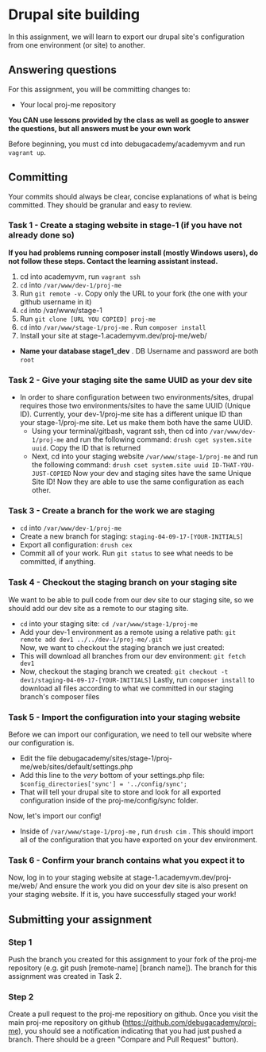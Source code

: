 # Drupal site building
In this assignment, we will learn to export our drupal site's configuration from one environment (or site) to another.

## Answering questions
For this assignment, you will be committing changes to:  
- Your local proj-me repository

**You CAN use lessons provided by the class as well as google to answer the questions, but all answers must be your own work**  

Before beginning, you must cd into debugacademy/academyvm and run ```vagrant up```.

## Committing
Your commits should always be clear, concise explanations of what is being committed. They should be granular and easy to review. 

### Task 1 - Create a staging website in stage-1 (if you have not already done so)
**If you had problems running composer install (mostly Windows users), do not follow these steps. Contact the learning assistant instead.**
1. cd into academyvm, run `vagrant ssh`
2. `cd` into `/var/www/dev-1/proj-me`
3. Run `git remote -v`. Copy only the URL to your fork (the one with your github username in it)
4. `cd` into /var/www/stage-1
5. Run `git clone [URL YOU COPIED] proj-me`
6. `cd` into `/var/www/stage-1/proj-me` . Run `composer install`
7. Install your site at stage-1.academyvm.dev/proj-me/web/
  - **Name your database stage1_dev** . DB Username and password are both `root`

### Task 2 - Give your staging site the same UUID as your dev site
- In order to share configuration between two environments/sites, drupal requires those two environments/sites to have the same UUID (Unique ID). Currently, your dev-1/proj-me site has a different unique ID than your stage-1/proj-me site. Let us make them both have the same UUID.
  - Using your terminal/gitbash, vagrant ssh, then cd into `/var/www/dev-1/proj-me` and run the following command: ```drush cget system.site uuid```. Copy the ID that is returned
  - Next, cd into your staging website `/var/www/stage-1/proj-me` and run the following command: ```drush cset system.site uuid ID-THAT-YOU-JUST-COPIED```
Now your dev and staging sites have the same Unique Site ID! Now they are able to use the same configuration as each other.

### Task 3 - Create a branch for the work we are staging
- `cd` into `/var/www/dev-1/proj-me`
- Create a new branch for staging: `staging-04-09-17-[YOUR-INITIALS]`
- Export all configuration: `drush cex`
- Commit all of your work. Run `git status` to see what needs to be committed, if anything.

### Task 4 - Checkout the staging branch on your staging site
We want to be able to pull code from our dev site to our staging site, so we should add our dev site as a remote to our staging site.
- `cd` into your staging site: `cd /var/www/stage-1/proj-me`  
- Add your dev-1 environment as a remote using a relative path: `git remote add dev1 ../../dev-1/proj-me/.git`  
Now, we want to checkout the staging branch we just created:
- This will download all branches from our dev environment: `git fetch dev1`  
- Now, checkout the staging branch we created: `git checkout -t dev1/staging-04-09-17-[YOUR-INITIALS]`
Lastly, run `composer install` to download all files according to what we committed in our staging branch's composer files

### Task 5 - Import the configuration into your staging website
Before we can import our configuration, we need to tell our website where our configuration is.
- Edit the file debugacademy/sites/stage-1/proj-me/web/sites/default/settings.php
- Add this line to the *very* bottom of your settings.php file: `$config_directories['sync'] = '../config/sync';`
- That will tell your drupal site to store and look for all exported configuration inside of the proj-me/config/sync folder.

Now, let's import our config!
- Inside of `/var/www/stage-1/proj-me` , run `drush cim` .
This should import all of the configuration that you have exported on your dev environment.

### Task 6 - Confirm your branch contains what you expect it to
Now, log in to your staging website at stage-1.academyvm.dev/proj-me/web/
And ensure the work you did on your dev site is also present on your staging website. If it is, you have successfully staged your work!

## Submitting your assignment

### Step 1
Push the branch you created for this assignment to your fork of the proj-me repository (e.g. git push [remote-name] [branch name]). The branch for this assignment was created in Task 2.

### Step 2
Create a pull request to the proj-me repositiory on github. Once you visit the main proj-me repository on github (https://github.com/debugacademy/proj-me), you should see a notification indicating that you had just pushed a branch. There should be a green "Compare and Pull Request" button).
